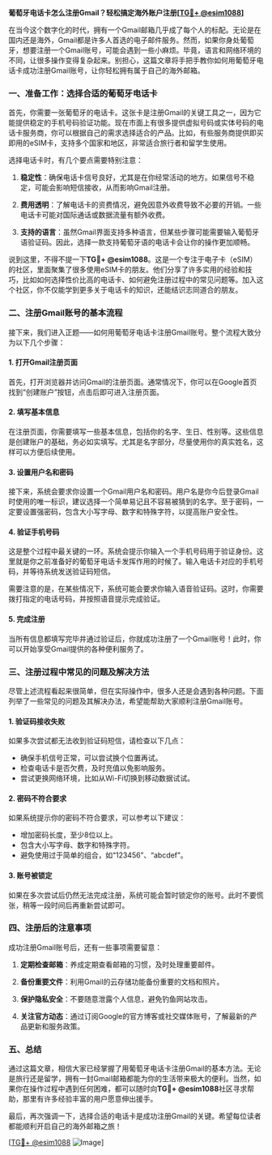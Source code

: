 **葡萄牙电话卡怎么注册Gmail？轻松搞定海外账户注册[[TG💪+ @esim1088](https://t.me/s/esim1088)]**

在当今这个数字化的时代，拥有一个Gmail邮箱几乎成了每个人的标配。无论是在国内还是海外，Gmail都是许多人首选的电子邮件服务。然而，如果你身处葡萄牙，想要注册一个Gmail账号，可能会遇到一些小麻烦。毕竟，语言和网络环境的不同，让很多操作变得复杂起来。别担心，这篇文章将手把手教你如何用葡萄牙电话卡成功注册Gmail账号，让你轻松拥有属于自己的海外邮箱。

### 一、准备工作：选择合适的葡萄牙电话卡

首先，你需要一张葡萄牙的电话卡。这张卡是注册Gmail的关键工具之一，因为它能提供稳定的手机号码验证功能。现在市面上有很多提供虚拟号码或实体号码的电话卡服务商，你可以根据自己的需求选择适合的产品。比如，有些服务商提供即买即用的eSIM卡，支持多个国家和地区，非常适合旅行者和留学生使用。

选择电话卡时，有几个要点需要特别注意：

1. **稳定性**：确保电话卡信号良好，尤其是在你经常活动的地方。如果信号不稳定，可能会影响短信接收，从而影响Gmail注册。
   
2. **费用透明**：了解电话卡的资费情况，避免因意外收费导致不必要的开销。一些电话卡可能对国际通话或数据流量有额外收费。

3. **支持的语言**：虽然Gmail界面支持多种语言，但某些步骤可能需要输入葡萄牙语验证码。因此，选择一款支持葡萄牙语的电话卡会让你的操作更加顺畅。

说到这里，不得不提一下**TG💪+ @esim1088**。这是一个专注于电子卡（eSIM）的社区，里面聚集了很多使用eSIM卡的朋友。他们分享了许多实用的经验和技巧，比如如何选择性价比高的电话卡、如何避免注册过程中的常见问题等。加入这个社区，你不仅能学到更多关于电话卡的知识，还能结识志同道合的朋友。

### 二、注册Gmail账号的基本流程

接下来，我们进入正题——如何用葡萄牙电话卡注册Gmail账号。整个流程大致分为以下几个步骤：

#### 1. 打开Gmail注册页面

首先，打开浏览器并访问Gmail的注册页面。通常情况下，你可以在Google首页找到“创建账户”按钮，点击后即可进入注册页面。

#### 2. 填写基本信息

在注册页面，你需要填写一些基本信息，包括你的名字、生日、性别等。这些信息是创建账户的基础，务必如实填写。尤其是名字部分，尽量使用你的真实姓名，这样可以方便后续使用。

#### 3. 设置用户名和密码

接下来，系统会要求你设置一个Gmail用户名和密码。用户名是你今后登录Gmail时使用的唯一标识，建议选择一个简单易记且不容易被猜到的名字。至于密码，一定要设置强密码，包含大小写字母、数字和特殊字符，以提高账户安全性。

#### 4. 验证手机号码

这是整个过程中最关键的一环。系统会提示你输入一个手机号码用于验证身份。这里就是你之前准备好的葡萄牙电话卡发挥作用的时候了。输入电话卡对应的手机号码，并等待系统发送验证码短信。

需要注意的是，在某些情况下，系统可能会要求你输入语音验证码。这时，你需要拨打指定的电话号码，并按照语音提示完成验证。

#### 5. 完成注册

当所有信息都填写完毕并通过验证后，你就成功注册了一个Gmail账号！此时，你可以开始享受Gmail提供的各种便利服务了。

### 三、注册过程中常见的问题及解决方法

尽管上述流程看起来很简单，但在实际操作中，很多人还是会遇到各种问题。下面列举了一些常见的问题及其解决办法，希望能帮助大家顺利注册Gmail账号。

#### 1. 验证码接收失败

如果多次尝试都无法收到验证码短信，请检查以下几点：
- 确保手机信号正常，可以尝试换个位置再试。
- 检查电话卡是否欠费，及时充值以免影响服务。
- 尝试更换网络环境，比如从Wi-Fi切换到移动数据试试。

#### 2. 密码不符合要求

如果系统提示你的密码不符合要求，可以参考以下建议：
- 增加密码长度，至少8位以上。
- 包含大小写字母、数字和特殊字符。
- 避免使用过于简单的组合，如“123456”、“abcdef”。

#### 3. 账号被锁定

如果在多次尝试后仍然无法完成注册，系统可能会暂时锁定你的账号。此时不要慌张，稍等一段时间后再重新尝试即可。

### 四、注册后的注意事项

成功注册Gmail账号后，还有一些事项需要留意：

1. **定期检查邮箱**：养成定期查看邮箱的习惯，及时处理重要邮件。
   
2. **备份重要文件**：利用Gmail的云存储功能备份重要的文档和照片。

3. **保护隐私安全**：不要随意泄露个人信息，避免钓鱼网站攻击。

4. **关注官方动态**：通过订阅Google的官方博客或社交媒体账号，了解最新的产品更新和服务政策。

### 五、总结

通过这篇文章，相信大家已经掌握了用葡萄牙电话卡注册Gmail的基本方法。无论是旅行还是留学，拥有一封Gmail邮箱都能为你的生活带来极大的便利。当然，如果你在操作过程中遇到任何困难，都可以随时向**TG💪+ @esim1088**社区寻求帮助，那里有许多经验丰富的用户愿意伸出援手。

最后，再次强调一下，选择合适的电话卡是成功注册Gmail的关键。希望每位读者都能顺利开启自己的海外邮箱之旅！

[[TG💪+ @esim1088](https://t.me/s/esim1088) ![Image](https://i.postimg.cc/4NQfJmqS/Snipaste-2025-05-13-00-14-12.png)]